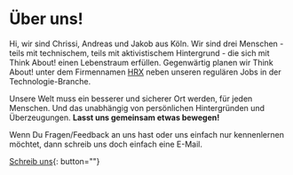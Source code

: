 # Über uns!

Hi, wir sind Chrissi, Andreas und Jakob aus Köln. Wir sind drei Menschen - teils mit technischem, teils mit aktivistischem Hintergrund - die sich mit Think About! einen Lebenstraum erfüllen. Gegenwärtig planen wir Think About! unter dem Firmennamen [HRX](https://hrx.events/) neben unseren regulären Jobs in der Technologie-Branche.

Unsere Welt muss ein besserer und sicherer Ort werden, für jeden Menschen. Und das unabhängig von persönlichen Hintergründen und Überzeugungen. **Lasst uns gemeinsam etwas bewegen!**

Wenn Du Fragen/Feedback an uns hast oder uns einfach nur kennenlernen möchtet, dann schreib uns doch einfach eine E-Mail. 

[Schreib uns](mailto:kontakt@think-about.io?subject=Hallo!){: button=""}